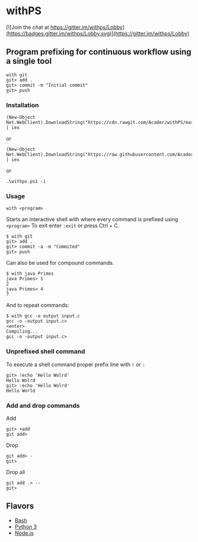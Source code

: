 # withPS
[![Join the chat at https://gitter.im/withps/Lobby](https://badges.gitter.im/withps/Lobby.svg)](https://gitter.im/withps/Lobby)

## Program prefixing for continuous workflow using a single tool
```
with git
git> add .
git> commit -m "Initial commit"
git> push
```

### Installation
```
(New-Object Net.WebClient).DownloadString("https://cdn.rawgit.com/Acader/withPS/master/withps.ps1") | iex
```
or
```
(New-Object Net.WebClient).DownloadString("https://raw.githubusercontent.com/Acader/withPS/master/withps.ps1") | iex
```
or
```
.\withps.ps1 -i
```


### Usage

`with <program>`

Starts an interactive shell with where every command is prefixed using `<program>`
To exit enter `:exit` or press Ctrl + C.

```
$ with git
git> add .
git> commit -a -m "Commited"
git> push
```


Can also be used for compound commands.
```
$ with java Primes
java Primes> 1
2
java Primes> 4
7
```

And to repeat commands:
```
$ with gcc -o output input.c
gcc -o -output input.c>
<enter>
Compiling...
gcc -o -output input.c>
```

### Unprefixed shell command
To execute a shell command proper prefix line with `!` or `:`
```
git> !echo 'Hello Wolrd'
Hello Wolrd
git> :echo 'Hello Wolrd'
Hello World
```


### Add and drop commands

Add
```
git> +add
git add>
```

Drop
```
git add> -
git>
```

Drop all
```
git add .> --
git>
```

## Flavors

- [Bash](https://github.com/mchav/with)
- [Python 3](https://github.com/renanivo/with)
- [Node.js](https://github.com/KazeFlame/with.js)
